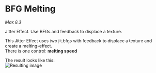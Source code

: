 # BFG Melting

*Max 8.3*

Jitter Effect. Use BFGs and feedback to displace a texture.

This Jitter Effect uses two jit.bfgs with feedback to displace a texture and create a melting-effect.<br/> 
There is one control: **melting speed**<br/>


The result looks like this:<br/>
![Resulting image](/gif/Phyllotaxis.gif)